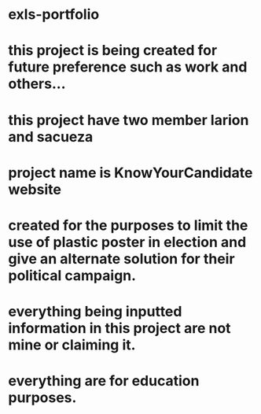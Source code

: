 # exls-portfolio

# this project is being created for future preference such as work and others...
# this project have two member larion and sacueza

# project name is KnowYourCandidate website

# created for the purposes to limit the use of plastic poster in election and give an alternate solution for their political campaign.
# everything being inputted information in this project are not mine or claiming it. 
# everything are for education purposes.
